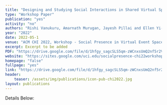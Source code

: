```yaml
---
title: "Designing and Studying Social Interactions in Shared Virtual Spaces using Mobile Augmented Reality"
type: "Workshop Paper"
publication: "yes"
activity: "no"
authors: "Rishi Vanukuru, Amarnath Murugan, Jayesh Pillai and Ellen Yi-Luen Do"
year: "2022"
date: 2022-05-1
venue: "ACM CHI 2022, Workshop - Social Presence in Virtual Event Spaces, Virtual (New Orleans, LA)"
excerpt: Excerpt to be added
PDF: "https://drive.google.com/file/d/1hfgy_sagcSLS5qm-zWCnxsUmQ2nf5r2V/view"
website: "https://sites.google.com/uci.edu/socialpresence-chi22workshop/program"
homepage: "false"
fullpage: "yes"
link: "https://drive.google.com/file/d/1hfgy_sagcSLS5qm-zWCnxsUmQ2nf5r2V/view"
header:
    teaser: /assets/img/publications/icon-pub-chi2022.jpg
layout: publications    
---
```


Details Below: